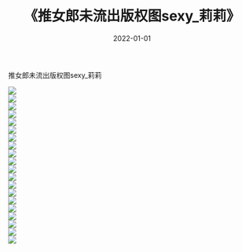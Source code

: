 ﻿---
layout: post
title:  《推女郎未流出版权图sexy_莉莉》
date:   2022-01-01
img: http://img.660000.xyz/Sharelink/性感/2022/推女郎未流出版权图sexy_莉莉/000.jpg
categories: [美女, 清纯, 唯美]
---

推女郎未流出版权图sexy_莉莉

  ![](http://img.660000.xyz/Sharelink/性感/2022/推女郎未流出版权图sexy_莉莉/001.jpg) <br> ![](http://img.660000.xyz/Sharelink/性感/2022/推女郎未流出版权图sexy_莉莉/002.jpg) <br> ![](http://img.660000.xyz/Sharelink/性感/2022/推女郎未流出版权图sexy_莉莉/003.jpg) <br> ![](http://img.660000.xyz/Sharelink/性感/2022/推女郎未流出版权图sexy_莉莉/004.jpg) <br> ![](http://img.660000.xyz/Sharelink/性感/2022/推女郎未流出版权图sexy_莉莉/005.jpg) <br> ![](http://img.660000.xyz/Sharelink/性感/2022/推女郎未流出版权图sexy_莉莉/006.jpg) <br> ![](http://img.660000.xyz/Sharelink/性感/2022/推女郎未流出版权图sexy_莉莉/007.jpg) <br> ![](http://img.660000.xyz/Sharelink/性感/2022/推女郎未流出版权图sexy_莉莉/008.jpg) <br> ![](http://img.660000.xyz/Sharelink/性感/2022/推女郎未流出版权图sexy_莉莉/009.jpg) <br> ![](http://img.660000.xyz/Sharelink/性感/2022/推女郎未流出版权图sexy_莉莉/010.jpg) <br> ![](http://img.660000.xyz/Sharelink/性感/2022/推女郎未流出版权图sexy_莉莉/011.jpg) <br> ![](http://img.660000.xyz/Sharelink/性感/2022/推女郎未流出版权图sexy_莉莉/012.jpg) <br> ![](http://img.660000.xyz/Sharelink/性感/2022/推女郎未流出版权图sexy_莉莉/013.jpg) <br> ![](http://img.660000.xyz/Sharelink/性感/2022/推女郎未流出版权图sexy_莉莉/014.jpg) <br> ![](http://img.660000.xyz/Sharelink/性感/2022/推女郎未流出版权图sexy_莉莉/015.jpg) <br> ![](http://img.660000.xyz/Sharelink/性感/2022/推女郎未流出版权图sexy_莉莉/016.jpg) <br> ![](http://img.660000.xyz/Sharelink/性感/2022/推女郎未流出版权图sexy_莉莉/017.jpg) <br> ![](http://img.660000.xyz/Sharelink/性感/2022/推女郎未流出版权图sexy_莉莉/018.jpg) <br> ![](http://img.660000.xyz/Sharelink/性感/2022/推女郎未流出版权图sexy_莉莉/019.jpg) <br> ![](http://img.660000.xyz/Sharelink/性感/2022/推女郎未流出版权图sexy_莉莉/020.jpg) <br>